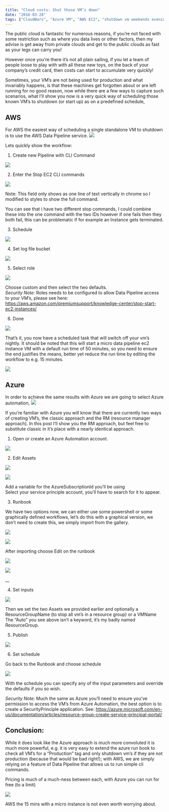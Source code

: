 ```yaml
---
title: "Cloud costs: Shut those VM’s down"
date: "2016-03-20"
tags: ["CloudWars", "Azure VM", "AWS EC2", "shutdown vm weekends evenings"]
---
```


The public cloud is fantastic for numerous reasons, if you’re not faced with some restriction such as where you data lives or other factors, then my advise is get away from private clouds and get to the public clouds as fast as your legs can carry you!

However once you’re there it’s not all plain sailing, if you let a team of people loose to play with with all these new toys, on the back of your company’s credit card, then costs can start to accumulate very quickly!

Sometimes, your VM’s are not being used for production and what invariably happens, is that these machines get forgotten about or are left running for no good reason, now while there are a few ways to capture such scenarios, what I’ll show you now is a very quick way of scheduling those known VM’s to shutdown (or start up) as on a predefined schedule,

## AWS

For AWS the easiest way of scheduling a single standalone VM to shutdown is to use the AWS Data Pipeline service. ![](/images/./image.axd?picture=image_thumb_395.png)

Lets quickly show the workflow:

1. Create new Pipeline with CLI Command

![](/images/./image.axd?picture=image_thumb_396.png)

2. Enter the Stop EC2 CLI commands

![](/images/./image.axd?picture=image_thumb_397.png)

Note: This field only shows as one line of text vertically in chrome so I modified to styles to show the full command.

You can see that i have two different stop commands, I could combine these into the one command with the two IDs however if one fails then they both fail, this can be problematic if for example an Instance gets terminated.

3. Schedule

![](/images/./image.axd?picture=image_thumb_398.png)

4. Set log file bucket

![](/images/./image.axd?picture=image_thumb_399.png)

5. Select role

![](/images/./image.axd?picture=image_thumb_400.png)

Choose custom and then select the two defaults.  
_Security Note:_ Roles needs to be configured to allow Data Pipeline access to your VM’s, please see here: <https://aws.amazon.com/premiumsupport/knowledge-center/stop-start-ec2-instances/>

6. Done

![](/images/./image.axd?picture=image_thumb_401.png)

That’s it, you now have a scheduled task that will switch off your vm’s nightly. It should be noted that this will start a micro data pipeline ec2 instance VM with a default run time of 50 minutes, so you need to ensure the end justifies the means, better yet reduce the run time by editing the workflow to e.g. 15 minutes.

![](/images/./image.axd?picture=image_thumb_402.png)

##

## Azure

In order to achieve the same results with Azure we are going to select Azure automation, ![](/images/./image.axd?picture=image_thumb_403.png)

If you’re familiar with Azure you will know that there are currently two ways of creating VM’s, the classic approach and the RM (resource manager approach). In this post I’ll show you the RM approach, but feel free to substitute classic in it’s place with a nearly identical approach.

1. Open or create an Azure Automation account.

![](/images/./image.axd?picture=image_thumb_404.png)

2. Edit Assets

![](/images/./image.axd?picture=image%5B95%5D_thumb.png)

![](/images/./image.axd?picture=image_thumb_405.png)

Add a variable for the AzureSubscriptionId you’ll be using  
Select your service principle account, you’ll have to search for it to appear.

3. Runbook

We have two options now, we can either use some powershell or some graphically defined workflows, let’s do this with a graphical version, we don’t need to create this, we simply import from the gallery.

![](/images/./image.axd?picture=image_thumb_406.png)

![](/images/./image.axd?picture=image_thumb_407.png)

After importing choose Edit on the runbook

![](/images/./image.axd?picture=image_thumb_408.png)

![](/images/./image.axd?picture=image_thumb_409.png)

\_\_

4. Set inputs

![](/images/./image.axd?picture=image_thumb_410.png)

Then we set the two Assets we provided earlier and optionally a ResourceGroupName (to stop all vm’s in a resource group) or a VMName The “Auto” you see above isn’t a keyword, it’s my badly named ResourceGroup.

5. Publish

![](/images/./image.axd?picture=image_thumb_411.png)

6. Set schedule

Go back to the Runbook and choose schedule

![](/images/./image.axd?picture=image_thumb_412.png)

With the schedule you can specify any of the input parameters and override the defaults if you so wish.

_Security Note:_ Much the same as Azure you’ll need to ensure you’ve permission to access the VM’s from Azure Automation, the best option is to create a SecurityPrinciple application. See: <https://azure.microsoft.com/en-us/documentation/articles/resource-group-create-service-principal-portal/>

## Conclusion:

While it does look like the Azure approach is much more convoluted it is much more powerful, e.g. it is very easy to extend the azure run book to check all VM’s for a “Production” tag and only shutdown vm’s if they are not production (because that would be bad right!); with AWS, we are simply relying on a feature of Data Pipeline that allows us to run simple cli commands.

Pricing is much of a much-ness between each, with Azure you can run for free (to a limit)

![](/images/./image.axd?picture=image_thumb_413.png)

AWS the 15 mins with a micro instance is not even worth worrying about.
